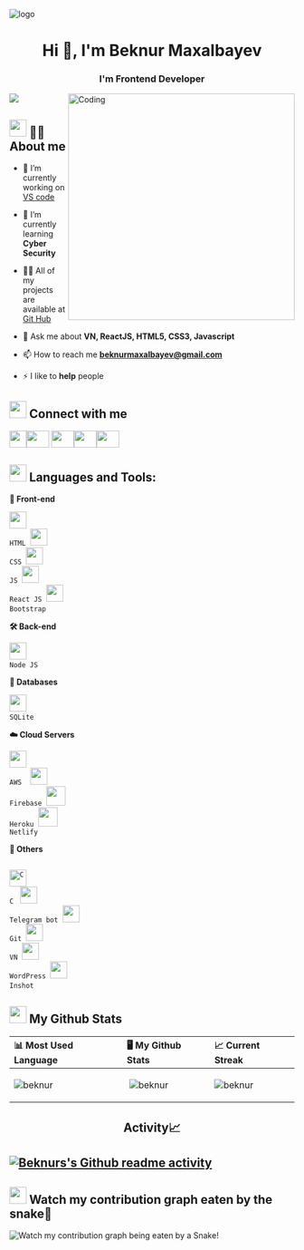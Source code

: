 ![logo](https://www.horizont.com.hr/posao/frontend-developer.gif)
<h1 align="center">Hi 👋, I'm Beknur Maxalbayev</h1>
<h3 align="center">I'm Frontend Developer</h3>
<img src="https://readme-typing-svg.herokuapp.com?lines=Computer;Competitive+Programmer;Always%20learning%20new%20things&center=true&width=500&height=100">
<img align="right" alt="Coding" width="400" src="https://camo.githubusercontent.com/cae12fddd9d6982901d82580bdf321d81fb299141098ca1c2d4891870827bf17/68747470733a2f2f6d69726f2e6d656469756d2e636f6d2f6d61782f313336302f302a37513379765349765f7430696f4a2d5a2e676966">

## <img src="https://media1.giphy.com/media/iY8CRBdQXODJSCERIr/200w.gif" width="30px"> :sassy_man: About me
- 🔭 I’m currently working on [VS code](https://code.visualstudio.com/download)

- 🌱 I’m currently learning **Cyber Security**

- 👨‍💻 All of my projects are available at [Git Hub](https://github.com/beknurmaxalbayev?tab=repositories)

- 💬 Ask me about **VN, ReactJS, HTML5, CSS3, Javascript**

- 📫 How to reach me **beknurmaxalbayev@gmail.com**

- ⚡ I like to **help** people

## <img src="https://media1.giphy.com/media/iY8CRBdQXODJSCERIr/200w.gif" width="30px"> Connect with me
<p align="left"><a href="https://t.me/beknurmaxalbayev" target="blank"><img align="center" src="https://upload.wikimedia.org/wikipedia/commons/thumb/8/82/Telegram_logo.svg/512px-Telegram_logo.svg.png" alt="" height="30" width="" /></a><a href="https://twitter.com/beknurmaxalbaev" target="blank"><img align="center" src="https://raw.githubusercontent.com/rahuldkjain/github-profile-readme-generator/master/src/images/icons/Social/twitter.svg" alt="" height="30" width="40" /></a>
<a href="https://www.linkedin.com/in/beknurmaxalbayev/" target="blank"><img align="center" src="https://raw.githubusercontent.com/rahuldkjain/github-profile-readme-generator/master/src/images/icons/Social/linked-in-alt.svg" alt="" height="30" width="40" /></a><a href="https://instagram.com/beknurmaxalbayev" target="blank"><img align="center" src="https://raw.githubusercontent.com/rahuldkjain/github-profile-readme-generator/master/src/images/icons/Social/instagram.svg" alt="" height="30" width="40" /></a><a href="https://facebook.com/beknurmaxalbayev" target="blank"><img align="center" src="https://raw.githubusercontent.com/rahuldkjain/github-profile-readme-generator/master/src/images/icons/Social/facebook.svg" alt="" height="30" width="40" /></a>
</p>

## <img src="https://media1.giphy.com/media/iY8CRBdQXODJSCERIr/200w.gif" width="30px"> Languages and Tools:

**🌳 Front-end**

<code><img height="30" src="https://icon-library.com/images/html5-icon/html5-icon-13.jpg"> HTML</code>&nbsp; 
<code><img height="30" src="https://seeklogo.com/images/C/css-3-logo-023C1A7171-seeklogo.com.png"> CSS</code>&nbsp; 
<code><img height="30" src="https://raw.githubusercontent.com/dereknguyen269/dereknguyen269/master/images/js.png"> JS</code>&nbsp; 
<code><img height="30" src="https://cdn.worldvectorlogo.com/logos/react-2.svg"> React JS</code>&nbsp; 
<code><img height="30" src="https://brandlogos.net/wp-content/uploads/2021/09/bootstrap-logo.png"> Bootstrap</code>&nbsp; 

**🛠 Back-end**

<code><img height="30" src="https://raw.githubusercontent.com/dereknguyen269/dereknguyen269/master/images/nodejs.png"> Node JS</code>&nbsp;

**💽 Databases**

<code><img height="30" src="https://upload.wikimedia.org/wikipedia/commons/thumb/9/97/Sqlite-square-icon.svg/2048px-Sqlite-square-icon.svg.png"> SQLite</code>&nbsp; 

**☁️ Cloud Servers**

<code><img height="30" src="https://raw.githubusercontent.com/dereknguyen269/dereknguyen269/master/images/aws.png"> AWS</code>&nbsp; &nbsp;
<code><img height="30" src="https://www.vectorlogo.zone/logos/firebase/firebase-icon.svg"> Firebase</code>&nbsp;
<code><img height="34" src="https://e7.pngegg.com/pngimages/855/935/png-clipart-heroku-logo-heroku-logo-icons-logos-emojis-tech-companies.png"> Heroku</code>&nbsp;
<code><img height="34" src="https://upload.wikimedia.org/wikipedia/commons/thumb/b/b8/Netlify_logo.svg/2560px-Netlify_logo.svg.png"> Netlify</code>

**🧰 Others**

<code> <img height="30" src="https://upload.wikimedia.org/wikipedia/commons/thumb/1/18/C_Programming_Language.svg/695px-C_Programming_Language.svg.png" alt="C" /> C</code> &nbsp; 
<code><img height="30" src="https://flowxo.com/wp-content/uploads/2021/03/Telegram-Logo-512x512.png"> Telegram bot</code>&nbsp; 
<code><img height="30" src="https://seeklogo.com/images/G/git-bash-logo-B6475E8359-seeklogo.com.png"> Git</code>&nbsp; 
<code><img height="30" src="https://play-lh.googleusercontent.com/0mvy747JRrqlziGtpvii5zKcMgL0AYRjXNRMlBkUbYadBabC1Dg466LsLKFION1vTg"> VN</code>&nbsp;
<code><img height="30" src="https://upload.wikimedia.org/wikipedia/commons/thumb/9/98/WordPress_blue_logo.svg/1200px-WordPress_blue_logo.svg.png"> WordPress</code>&nbsp; 
<code><img height="30" src="https://play-lh.googleusercontent.com/mjmbWruxfo8oYHsBNI7b76KLj1AEJQo7hXwlmi05EvfFwubOjo8nQJrVEHRe4Vbgpo8"> Inshot</code>&nbsp; 
 
## <img src="https://media1.giphy.com/media/iY8CRBdQXODJSCERIr/200w.gif" width="30px"> My Github Stats

| 📊 Most Used Language | 🖥 My Github Stats | 📈 Current Streak |
| :------------------------- | :------------------------- | :------------------------- |
| <p><img align="center" src="https://github-readme-stats.vercel.app/api/top-langs/?username=beknurmaxalbayev&langs_count=8&count_private=true&layout=compact&theme=react&hide_border=true&bg_color=0D1117" alt="beknur" /></p> | <p>&nbsp;<img align="center" style="background-black" src="https://github-readme-stats.vercel.app/api?username=beknurmaxalbayev&show_icons=true&theme=radical" alt="beknur" /></p> | <p><img align="center" src="https://github-readme-streak-stats.herokuapp.com/?user=beknurmaxalbayev&theme=black-ice&hide_border=true&stroke=0000&background=060A0CD0" alt="beknur" /></p> |

<h2 align="center">Activity📈<h2/>
  
 [![Beknurs's Github readme activity](https://github-readme-activity-graph.cyclic.app/graph?username=beknurmaxalbayev&bg_color=000000&color=71b7ff&line=09b43a&point=ffffff&area=true&hide_border=true)](https://github.com/beknurmaxalbayev/)

## <img src="https://media1.giphy.com/media/iY8CRBdQXODJSCERIr/200w.gif" width="30px"> Watch my contribution graph eaten by the snake🐍
![Watch my contribution graph being eaten by a Snake!](https://raw.githubusercontent.com/soburjon19/soburjon19/master/snake.svg)

